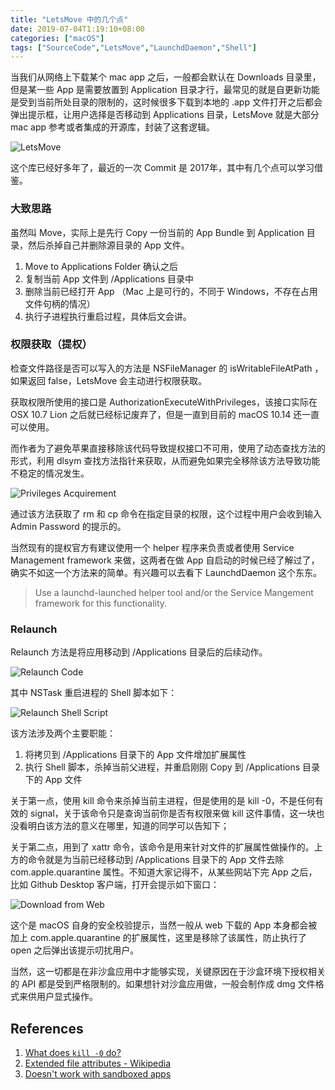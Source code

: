 ```yaml
---
title: "LetsMove 中的几个点"
date: 2019-07-04T1:19:10+08:00
categories: ["macOS"]
tags: ["SourceCode","LetsMove","LaunchdDaemon","Shell"]
---
```


当我们从网络上下载某个 mac app 之后，一般都会默认在 Downloads 目录里，但是某一些 App 是需要放置到 Application 目录才行，最常见的就是自更新功能是受到当前所处目录的限制的，这时候很多下载到本地的 .app 文件打开之后都会弹出提示框，让用户选择是否移动到 Applications 目录，LetsMove 就是大部分 mac app 参考或者集成的开源库，封装了这套逻辑。

![LetsMove](https://i.imgur.com/99z1BQf.png)

这个库已经好多年了，最近的一次 Commit 是 2017年，其中有几个点可以学习借鉴。

### 大致思路

虽然叫 Move，实际上是先行 Copy 一份当前的 App Bundle 到 Application 目录，然后杀掉自己并删除源目录的 App 文件。

1. Move to Applications Folder 确认之后
2. 复制当前 App 文件到 /Applications 目录中
3. 删除当前已经打开 App （Mac 上是可行的，不同于 Windows，不存在占用文件句柄的情况）
4. 执行子进程执行重启过程，具体后文会讲。

### 权限获取（提权）

检查文件路径是否可以写入的方法是 NSFileManager 的 isWritableFileAtPath ，如果返回 false，LetsMove 会主动进行权限获取。

获取权限所使用的接口是 AuthorizationExecuteWithPrivileges，该接口实际在 OSX 10.7 Lion 之后就已经标记废弃了，但是一直到目前的 macOS 10.14 还一直可以使用。

而作者为了避免苹果直接移除该代码导致提权接口不可用，使用了动态查找方法的形式，利用 dlsym 查找方法指针来获取，从而避免如果完全移除该方法导致功能不稳定的情况发生。

![Privileges Acquirement](https://i.imgur.com/LPQw1VR.png)


通过该方法获取了 rm 和 cp 命令在指定目录的权限，这个过程中用户会收到输入 Admin Password  的提示的。

当然现有的提权官方有建议使用一个 helper 程序来负责或者使用 Service Management framework 来做，这两者在做 App 自启动的时候已经了解过了，确实不如这一个方法来的简单。有兴趣可以去看下 LaunchdDaemon 这个东东。

> Use a launchd-launched helper tool and/or the Service Mangement framework
for this functionality.

### Relaunch

Relaunch 方法是将应用移动到 /Applications 目录后的后续动作。

![Relaunch Code](https://i.imgur.com/VnRvggh.png)



其中 NSTask 重启进程的 Shell 脚本如下：

![Relaunch Shell Script](https://i.imgur.com/hBftQB9.png)

  
该方法涉及两个主要职能：

1. 将拷贝到 /Applications 目录下的 App 文件增加扩展属性
2. 执行 Shell 脚本，杀掉当前父进程，并重启刚刚 Copy 到 /Applications 目录下的 App 文件

关于第一点，使用 kill 命令来杀掉当前主进程，但是使用的是 kill -0，不是任何有效的 signal，关于该命令只是查询当前你是否有权限来做 kill 这件事情，这一块也没看明白该方法的意义在哪里，知道的同学可以告知下；

关于第二点，用到了 xattr 命令，该命令是用来针对文件的扩展属性做操作的。上方的命令就是为当前已经移动到 /Applications 目录下的 App 文件去除 com.apple.quarantine 属性。不知道大家记得不，从某些网站下完 App 之后，比如 Github Desktop 客户端，打开会提示如下窗口：

![Download from Web](https://i.imgur.com/i9qfEtf.png)


这个是 macOS 自身的安全校验提示，当然一般从 web 下载的 App 本身都会被加上 com.apple.quarantine 的扩展属性，这里是移除了该属性，防止执行了 open 之后弹出该提示叨扰用户。

当然，这一切都是在非沙盒应用中才能够实现，关键原因在于沙盒环境下授权相关的 API 都是受到严格限制的。如果想针对沙盒应用做，一般会制作成 dmg 文件格式来供用户显式操作。

## References

1. [What does `kill -0` do?](https://unix.stackexchange.com/questions/169898/what-does-kill-0-do)
2. [Extended file attributes - Wikipedia](https://en.wikipedia.org/wiki/Extended_file_attributes)
3. [Doesn't work with sandboxed apps](https://github.com/potionfactory/LetsMove/issues/41)